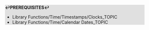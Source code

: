 <div style="margin:2em; background-color: #e0e0e0;">

<strong>↩PREREQUISITES↩</strong>

 * Library Functions/Time/Timestamps/Clocks_TOPIC
 * Library Functions/Time/Calendar Dates_TOPIC

</div>

